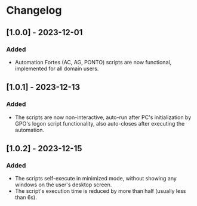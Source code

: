 # Changelog

## [1.0.0] - 2023-12-01
### Added
- Automation Fortes (AC, AG, PONTO) scripts are now functional, implemented for all domain users.

## [1.0.1] - 2023-12-13
### Added
- The scripts are now non-interactive, auto-run after PC's initialization by GPO's logon script functionality, also auto-closes after executing the automation.

## [1.0.2] - 2023-12-15
### Added
- The scripts self-execute in minimized mode, without showing any windows on the user's desktop screen.
- The script's execution time is reduced by more than half (usually less than 6s).

  

